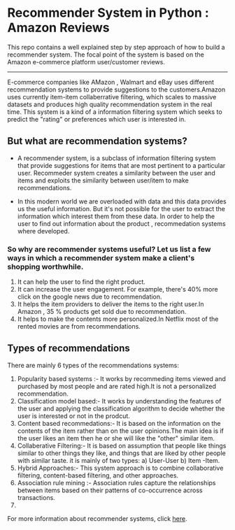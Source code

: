 # Recommender System in Python : Amazon Reviews
This repo contains a well explained step by step approach of how to build a recommender system. The focal point of the system is based on the Amazon e-commerce platform user/customer reviews.

-----
E-commerce companies like AMazon , Walmart and eBay uses different recommendation systems to provide suggestions to the customers.Amazon uses currently item-item collaberrative filtering, which scales to massive datasets and produces high quality recommendation system in the real time. This system is a kind of a information filtering system which seeks to predict the "rating" or preferences which user is interested in.

## But what are recommendation systems?

- A recommender system, is a subclass of information filtering system that provide suggestions for items that are most pertinent to a particular user. Recommeder system creates a similarity between the user and items and exploits the similarity between user/item to make recommendations.

- In this modern world we are overloaded with data and this data provides us the useful information. But it's not possible for the user to extract the information which interest them from these data. In order to help the user to find out information about the product , recommedation systems where developed.

### So why are recommender systems useful? Let us list a few ways in which a recommender system make a client's shopping worthwhile.
1. It can help the user to find the right product.
2. It can increase the user engagement. For example, there's 40% more click on the google news due to recommendation.
3. It helps the item providers to deliver the items to the right user.In Amazon , 35 % products get sold due to recommendation.
4. It helps to make the contents more personalized.In Netflix most of the rented movies are from recommendations.

## Types of recommendations
There are mainly 6 types of the recommendations systems:

1. Popularity based systems :- It works by recommeding items viewed and purchased by most people and are rated high.It is not a personalized recommendation.
2. Classification model based:- It works by understanding the features of the user and applying the classification algorithm to decide whether the user is interested or not in the prodcut.
3. Content based recommedations:- It is based on the information on the contents of the item rather than on the user opinions.The main idea is if the user likes an item then he or she will like the "other" similar item.
4. Collaberative Filtering:- It is based on assumption that people like things similar to other things they like, and things that are liked by other people with similar taste. it is mainly of two types: a) User-User b) Item -Item.
5. Hybrid Approaches:- This system approach is to combine collaborative filtering, content-based filtering, and other approaches.
6. Association rule mining :- Association rules capture the relationships between items based on their patterns of co-occurrence across transactions.
7. 
For more information about recommender systems, click [here](https://en.wikipedia.org/wiki/Recommender_system#:~:text=A%20recommender%20system%2C%20or%20a,pertinent%20to%20a%20particular%20user.).
